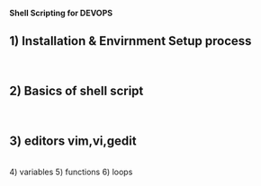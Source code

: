 <b>Shell Scripting for DEVOPS</b>
<br>
 
<h2> 1) Installation & Envirnment Setup process </h2><br>
<h2>2) Basics of shell script</h2><br>
<h2>3) editors vim,vi,gedit</h2><br>
4) variables
5) functions
6) loops
